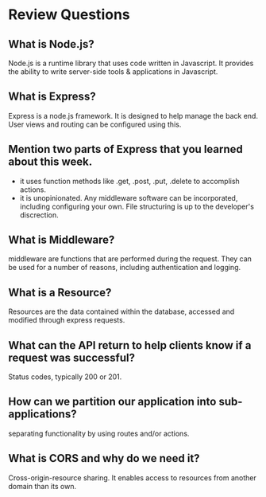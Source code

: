 # Review Questions

## What is Node.js?

Node.js is a runtime library that uses code written in Javascript. It provides the ability to write server-side tools & applications in Javascript.

## What is Express?

Express is a node.js framework. It is designed to help manage the back end. User views and routing can be configured using this.

## Mention two parts of Express that you learned about this week.

* it uses function methods like .get, .post, .put, .delete to accomplish actions.
* it is unopinionated. Any middleware software can be incorporated, including configuring your own. File structuring is up to the developer's discrection.

## What is Middleware?

middleware are functions that are performed during the request. They can be used for a number of reasons, including authentication and logging.

## What is a Resource?

Resources are the data contained within the database, accessed and modified through express requests.

## What can the API return to help clients know if a request was successful?

Status codes, typically 200 or 201.

## How can we partition our application into sub-applications?

separating functionality by using routes and/or actions.

## What is CORS and why do we need it?

Cross-origin-resource sharing. It enables access to resources from another domain than its own.
